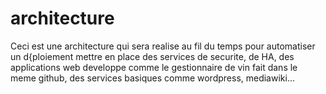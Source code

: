 # architecture

Ceci est une architecture qui sera realise au fil du temps pour automatiser un d{ploiement
mettre en place des services de securite, de HA, des applications web developpe comme le gestionnaire de vin fait dans le meme github, des services basiques comme wordpress, mediawiki...
